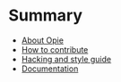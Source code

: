 Summary
=======

* [About Opie](README.md)
* [How to contribute](CONTRIBUTING.md)
* [Hacking and style guide](HACKING.md)
* [Documentation](https://opie.readthedocs.org)
